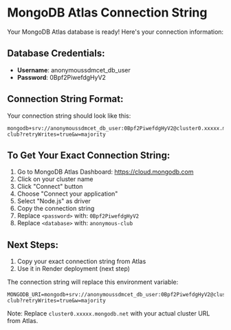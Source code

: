 # MongoDB Atlas Connection String

Your MongoDB Atlas database is ready! Here's your connection information:

## Database Credentials:
- **Username**: anonymoussdmcet_db_user
- **Password**: 0Bpf2PiwefdgHyV2

## Connection String Format:
Your connection string should look like this:
```
mongodb+srv://anonymoussdmcet_db_user:0Bpf2PiwefdgHyV2@cluster0.xxxxx.mongodb.net/anonymous-club?retryWrites=true&w=majority
```

## To Get Your Exact Connection String:

1. Go to MongoDB Atlas Dashboard: https://cloud.mongodb.com
2. Click on your cluster name
3. Click "Connect" button
4. Choose "Connect your application"
5. Select "Node.js" as driver
6. Copy the connection string
7. Replace `<password>` with: `0Bpf2PiwefdgHyV2`
8. Replace `<database>` with: `anonymous-club`

## Next Steps:
1. Copy your exact connection string from Atlas
2. Use it in Render deployment (next step)

The connection string will replace this environment variable:
```
MONGODB_URI=mongodb+srv://anonymoussdmcet_db_user:0Bpf2PiwefdgHyV2@cluster0.xxxxx.mongodb.net/anonymous-club?retryWrites=true&w=majority
```

Note: Replace `cluster0.xxxxx.mongodb.net` with your actual cluster URL from Atlas.